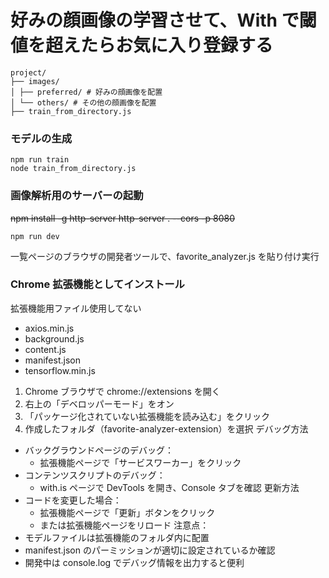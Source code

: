 # 好みの顔画像の学習させて、With で閾値を超えたらお気に入り登録する

```
project/
├── images/
│ ├── preferred/ # 好みの顔画像を配置
│ └── others/ # その他の顔画像を配置
├── train_from_directory.js
```

### モデルの生成

```
npm run train
node train_from_directory.js
```

### 画像解析用のサーバーの起動

~~npm install -g http-server
http-server . --cors -p 8080~~

```
npm run dev
```

一覧ページのブラウザの開発者ツールで、favorite_analyzer.js を貼り付け実行

### Chrome 拡張機能としてインストール

拡張機能用ファイル使用してない

- axios.min.js
- background.js
- content.js
- manifest.json
- tensorflow.min.js

1. Chrome ブラウザで chrome://extensions を開く
2. 右上の「デベロッパーモード」をオン
3. 「パッケージ化されていない拡張機能を読み込む」をクリック
4. 作成したフォルダ（favorite-analyzer-extension）を選択
   デバッグ方法

- バックグラウンドページのデバッグ：
  - 拡張機能ページで「サービスワーカー」をクリック
- コンテンツスクリプトのデバッグ：
  - with.is ページで DevTools を開き、Console タブを確認
    更新方法
- コードを変更した場合：
  - 拡張機能ページで「更新」ボタンをクリック
  - または拡張機能ページをリロード
    注意点：
- モデルファイルは拡張機能のフォルダ内に配置
- manifest.json のパーミッションが適切に設定されているか確認
- 開発中は console.log でデバッグ情報を出力すると便利
